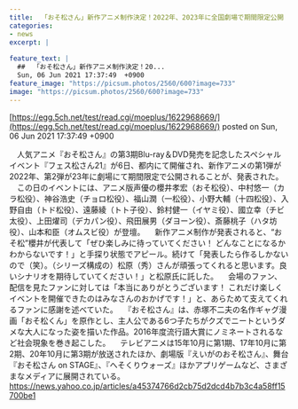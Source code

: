 ```yaml
---
title:  「おそ松さん」新作アニメ制作決定！2022年、2023年に全国劇場で期間限定公開  
categories:
- news
excerpt: |
  
feature_text: |
  ##  「おそ松さん」新作アニメ制作決定！20...
  Sun, 06 Jun 2021 17:37:49  +0900
feature_image: "https://picsum.photos/2560/600?image=733"
image: "https://picsum.photos/2560/600?image=733"
---
```


[https://egg.5ch.net/test/read.cgi/moeplus/1622968669/](https://egg.5ch.net/test/read.cgi/moeplus/1622968669/)
posted on Sun, 06 Jun 2021 17:37:49  +0900

<!--more-->

　人気アニメ『おそ松さん』の第3期Blu-ray＆DVD発売を記念したスペシャルイベント『フェス松さん21』が6日、都内にて開催され、新作アニメの第1弾が2022年、第2弾が23年に劇場にて期間限定で公開されることが、発表された。 　この日のイベントには、アニメ版声優の櫻井孝宏（おそ松役）、中村悠一（カラ松役）、神谷浩史（チョロ松役）、福山潤（一松役）、小野大輔（十四松役）、入野自由（トド松役）、遠藤綾（トト子役）、鈴村健一（イヤミ役）、國立幸（チビ太役）、上田燿司（デカパン役）、飛田展男（ダヨーン役）、斎藤桃子（ハタ坊役）、山本和臣（オムスビ役）が登壇。 　新作アニメ制作が発表されると、“おそ松”櫻井が代表して「ぜひ楽しみに待っていてください！ どんなことになるかわからないです！」と手探り状態でアピール。続けて「発表したら作るしかないので（笑）。（シリーズ構成の）松原（秀）さんが頑張ってくれると思います。良いシナリオを期待していてください！」と松原氏に託した。 　会場のファン、配信を見たファンに対しては「本当にありがとうございます！ これだけ楽しくイベントを開催できたのはみなさんのおかげです！」と、あらためて支えてくれるファンに感謝を述べていた。 　『おそ松さん』は、赤塚不二夫の名作ギャグ漫画「おそ松くん」を原作とし、主人公である6つ子たちがクズでニートというダメな大人になった姿を描いた作品。2016年度流行語大賞にノミネートされるなど社会現象を巻き起こした。 　テレビアニメは15年10月に第1期、17年10月に第2期、20年10月に第3期が放送されたほか、劇場版『えいがのおそ松さん』、舞台『おそ松さん on STAGE』、『へそくりウォーズ』ほかアプリゲームなど、さまざまなメディアに展開されている。 https://news.yahoo.co.jp/articles/a45374766d2cb75d2dcd4b7b3c4a58ff15700be1
